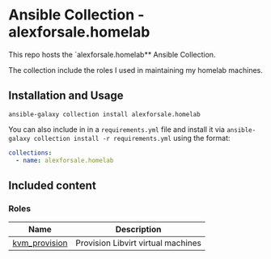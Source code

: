 # Ansible Collection - alexforsale.homelab

This repo hosts the `alexforsale.homelab** Ansible Collection.

The collection include the roles I used in maintaining my homelab machines.

## Installation and Usage

``` shell
ansible-galaxy collection install alexforsale.homelab
```

You can also include in in a `requirements.yml` file and install it via `ansible-galaxy collection install -r requirements.yml` using the format:

``` yaml
collections:
  - name: alexforsale.homelab
```

## Included content
### Roles
| Name | Description
| --- | ---
| [kvm_provision](./roles/kvm_provision/README.md) | Provision Libvirt virtual machines
